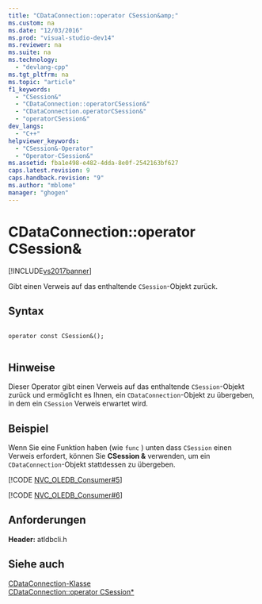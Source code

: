 ```yaml
---
title: "CDataConnection::operator CSession&amp;"
ms.custom: na
ms.date: "12/03/2016"
ms.prod: "visual-studio-dev14"
ms.reviewer: na
ms.suite: na
ms.technology: 
  - "devlang-cpp"
ms.tgt_pltfrm: na
ms.topic: "article"
f1_keywords: 
  - "CSession&"
  - "CDataConnection::operatorCSession&"
  - "CDataConnection.operatorCSession&"
  - "operatorCSession&"
dev_langs: 
  - "C++"
helpviewer_keywords: 
  - "CSession&-Operator"
  - "Operator-CSession&"
ms.assetid: fba1e498-e482-4dda-8e0f-2542163bf627
caps.latest.revision: 9
caps.handback.revision: "9"
ms.author: "mblome"
manager: "ghogen"
---
```

# CDataConnection::operator CSession&amp;
[!INCLUDE[vs2017banner](../../assembler/inline/includes/vs2017banner.md)]

Gibt einen Verweis auf das enthaltende `CSession`\-Objekt zurück.  
  
## Syntax  
  
```  
  
operator const CSession&();  
  
```  
  
## Hinweise  
 Dieser Operator gibt einen Verweis auf das enthaltende `CSession`\-Objekt zurück und ermöglicht es Ihnen, ein `CDataConnection`\-Objekt zu übergeben, in dem ein `CSession` Verweis erwartet wird.  
  
## Beispiel  
 Wenn Sie eine Funktion haben \(wie `func` \) unten dass `CSession` einen Verweis erfordert, können Sie **CSession &** verwenden, um ein `CDataConnection`\-Objekt stattdessen zu übergeben.  
  
 [!CODE [NVC_OLEDB_Consumer#5](../CodeSnippet/VS_Snippets_Cpp/NVC_OLEDB_Consumer#5)]  
  
 [!CODE [NVC_OLEDB_Consumer#6](../CodeSnippet/VS_Snippets_Cpp/NVC_OLEDB_Consumer#6)]  
  
## Anforderungen  
 **Header:** atldbcli.h  
  
## Siehe auch  
 [CDataConnection\-Klasse](../../data/oledb/cdataconnection-class.md)   
 [CDataConnection::operator CSession\*](../../data/oledb/cdataconnection-operator-csession-star.md)